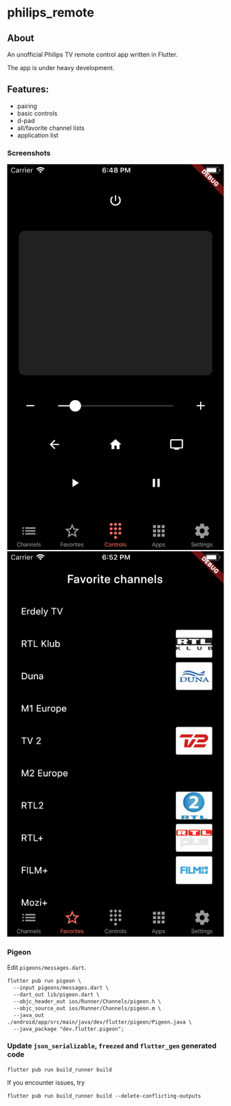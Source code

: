 # philips_remote

## About

An unofficial Philips TV remote control app written in Flutter.

The app is under heavy development.

## Features:
- pairing
- basic controls
- d-pad
- all/favorite channel lists
- application list

### Screenshots

![screenshot1](_stuff/repo_content/screenshot1.png)
![screenshot2](_stuff/repo_content/screenshot2.png)

### Pigeon

Edit `pigeons/messages.dart`.

```
flutter pub run pigeon \
  --input pigeons/messages.dart \
  --dart_out lib/pigeon.dart \
  --objc_header_out ios/Runner/Channels/pigeon.h \
  --objc_source_out ios/Runner/Channels/pigeon.m \
  --java_out ./android/app/src/main/java/dev/flutter/pigeon/Pigeon.java \
  --java_package "dev.flutter.pigeon";
```

### Update `json_serializable`, `freezed` and `flutter_gen` generated code

```
flutter pub run build_runner build
```

If you encounter issues, try

```
flutter pub run build_runner build --delete-conflicting-outputs
```
